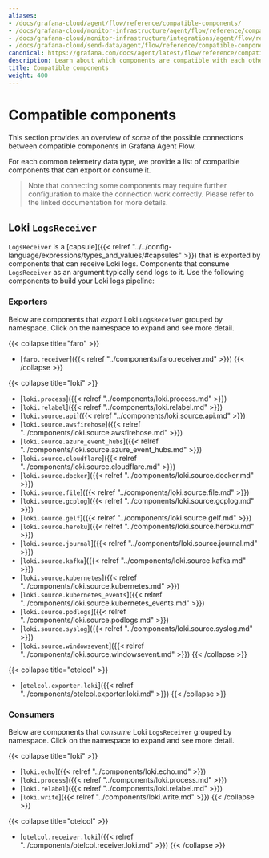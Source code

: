 ```yaml
---
aliases:
- /docs/grafana-cloud/agent/flow/reference/compatible-components/
- /docs/grafana-cloud/monitor-infrastructure/agent/flow/reference/compatible-components/
- /docs/grafana-cloud/monitor-infrastructure/integrations/agent/flow/reference/compatible-components/
- /docs/grafana-cloud/send-data/agent/flow/reference/compatible-components/
canonical: https://grafana.com/docs/agent/latest/flow/reference/compatible-components/
description: Learn about which components are compatible with each other in Grafana Agent Flow
title: Compatible components
weight: 400
---
```


# Compatible components

This section provides an overview of _some_ of the possible connections between 
compatible components in Grafana Agent Flow. 

For each common telemetry data type, we provide a list of compatible components
that can export or consume it.

> Note that connecting some components may require further configuration to make
> the connection work correctly. Please refer to the linked documentation for more
> details.

## Loki `LogsReceiver`

`LogsReceiver` is a [capsule]({{< relref "../../config-language/expressions/types_and_values/#capsules" >}})
that is exported by components that can receive Loki logs. Components that
consume `LogsReceiver` as an argument typically send logs to it. Use the
following components to build your Loki logs pipeline:

### Exporters
Below are components that _export_ Loki `LogsReceiver` grouped by namespace. Click
on the namespace to expand and see more detail.

<!-- START GENERATED SECTION: EXPORTERS OF Loki `LogsReceiver` -->

{{< collapse title="faro" >}}
- [`faro.receiver`]({{< relref "../components/faro.receiver.md" >}})
{{< /collapse >}}
  
{{< collapse title="loki" >}}
- [`loki.process`]({{< relref "../components/loki.process.md" >}})
- [`loki.relabel`]({{< relref "../components/loki.relabel.md" >}})
- [`loki.source.api`]({{< relref "../components/loki.source.api.md" >}})
- [`loki.source.awsfirehose`]({{< relref "../components/loki.source.awsfirehose.md" >}})
- [`loki.source.azure_event_hubs`]({{< relref "../components/loki.source.azure_event_hubs.md" >}})
- [`loki.source.cloudflare`]({{< relref "../components/loki.source.cloudflare.md" >}})
- [`loki.source.docker`]({{< relref "../components/loki.source.docker.md" >}})
- [`loki.source.file`]({{< relref "../components/loki.source.file.md" >}})
- [`loki.source.gcplog`]({{< relref "../components/loki.source.gcplog.md" >}})
- [`loki.source.gelf`]({{< relref "../components/loki.source.gelf.md" >}})
- [`loki.source.heroku`]({{< relref "../components/loki.source.heroku.md" >}})
- [`loki.source.journal`]({{< relref "../components/loki.source.journal.md" >}})
- [`loki.source.kafka`]({{< relref "../components/loki.source.kafka.md" >}})
- [`loki.source.kubernetes`]({{< relref "../components/loki.source.kubernetes.md" >}})
- [`loki.source.kubernetes_events`]({{< relref "../components/loki.source.kubernetes_events.md" >}})
- [`loki.source.podlogs`]({{< relref "../components/loki.source.podlogs.md" >}})
- [`loki.source.syslog`]({{< relref "../components/loki.source.syslog.md" >}})
- [`loki.source.windowsevent`]({{< relref "../components/loki.source.windowsevent.md" >}})
{{< /collapse >}}

{{< collapse title="otelcol" >}}
- [`otelcol.exporter.loki`]({{< relref "../components/otelcol.exporter.loki.md" >}})
{{< /collapse >}}

<!-- END GENERATED SECTION: EXPORTERS OF Loki `LogsReceiver` -->

### Consumers
Below are components that _consume_ Loki `LogsReceiver` grouped by namespace. Click
on the namespace to expand and see more detail.

{{< collapse title="loki" >}}
- [`loki.echo`]({{< relref "../components/loki.echo.md" >}})
- [`loki.process`]({{< relref "../components/loki.process.md" >}})
- [`loki.relabel`]({{< relref "../components/loki.relabel.md" >}})
- [`loki.write`]({{< relref "../components/loki.write.md" >}})
{{< /collapse >}}

{{< collapse title="otelcol" >}}
- [`otelcol.receiver.loki`]({{< relref "../components/otelcol.receiver.loki.md" >}})
{{< /collapse >}}


